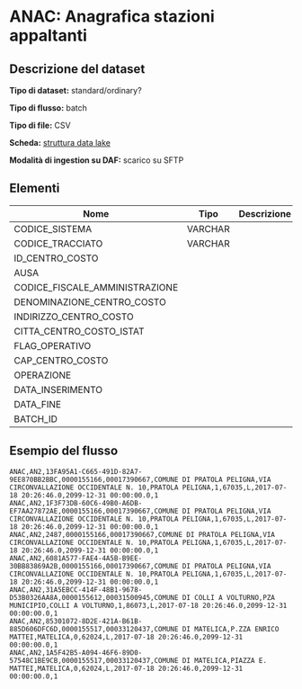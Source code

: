 # ANAC: Anagrafica stazioni appaltanti

## Descrizione del dataset



**Tipo di dataset:** standard/ordinary?

**Tipo di flusso:** batch

**Tipo di file:** CSV

**Scheda:** [struttura data lake](ANAC_UPSI_StrutturaDataLakeANAC_V1.pdf)

**Modalità di ingestion su DAF:** scarico su SFTP


## Elementi

| Nome | Tipo   | Descrizione                     |
|------|--------|---------------------------------|
| CODICE_SISTEMA | VARCHAR |
| CODICE_TRACCIATO | VARCHAR |
| ID_CENTRO_COSTO | |
| AUSA
| CODICE_FISCALE_AMMINISTRAZIONE | |
| DENOMINAZIONE_CENTRO_COSTO | |
| INDIRIZZO_CENTRO_COSTO | |
| CITTA_CENTRO_COSTO_ISTAT | |
| FLAG_OPERATIVO
| CAP_CENTRO_COSTO | |
| OPERAZIONE
| DATA_INSERIMENTO
| DATA_FINE
| BATCH_ID

## Esempio del flusso

```
ANAC,AN2,13FA95A1-C665-491D-82A7-9EE870BB2BBC,0000155166,00017390667,COMUNE DI PRATOLA PELIGNA,VIA CIRCONVALLAZIONE OCCIDENTALE N. 10,PRATOLA PELIGNA,1,67035,L,2017-07-18 20:26:46.0,2099-12-31 00:00:00.0,1
ANAC,AN2,1F3F73DB-60C6-49B0-A6DB-EF7AA27872AE,0000155166,00017390667,COMUNE DI PRATOLA PELIGNA,VIA CIRCONVALLAZIONE OCCIDENTALE N. 10,PRATOLA PELIGNA,1,67035,L,2017-07-18 20:26:46.0,2099-12-31 00:00:00.0,1
ANAC,AN2,2487,0000155166,00017390667,COMUNE DI PRATOLA PELIGNA,VIA CIRCONVALLAZIONE OCCIDENTALE N. 10,PRATOLA PELIGNA,1,67035,L,2017-07-18 20:26:46.0,2099-12-31 00:00:00.0,1
ANAC,AN2,6081A577-FAE4-4A5B-B9EE-30BB83869A2B,0000155166,00017390667,COMUNE DI PRATOLA PELIGNA,VIA CIRCONVALLAZIONE OCCIDENTALE N. 10,PRATOLA PELIGNA,1,67035,L,2017-07-18 20:26:46.0,2099-12-31 00:00:00.0,1
ANAC,AN2,31A5EBCC-414F-48B1-9678-D53B0326AA8A,0000155612,00031500945,COMUNE DI COLLI A VOLTURNO,PZA MUNICIPIO,COLLI A VOLTURNO,1,86073,L,2017-07-18 20:26:46.0,2099-12-31 00:00:00.0,1
ANAC,AN2,85301072-8D2E-421A-B61B-885D606DFC6D,0000155517,00033120437,COMUNE DI MATELICA,P.ZZA ENRICO MATTEI,MATELICA,0,62024,L,2017-07-18 20:26:46.0,2099-12-31 00:00:00.0,1
ANAC,AN2,1A5F42B5-A094-46F6-89D0-57548C1BE9CB,0000155517,00033120437,COMUNE DI MATELICA,PIAZZA E. MATTEI,MATELICA,0,62024,L,2017-07-18 20:26:46.0,2099-12-31 00:00:00.0,1

```

